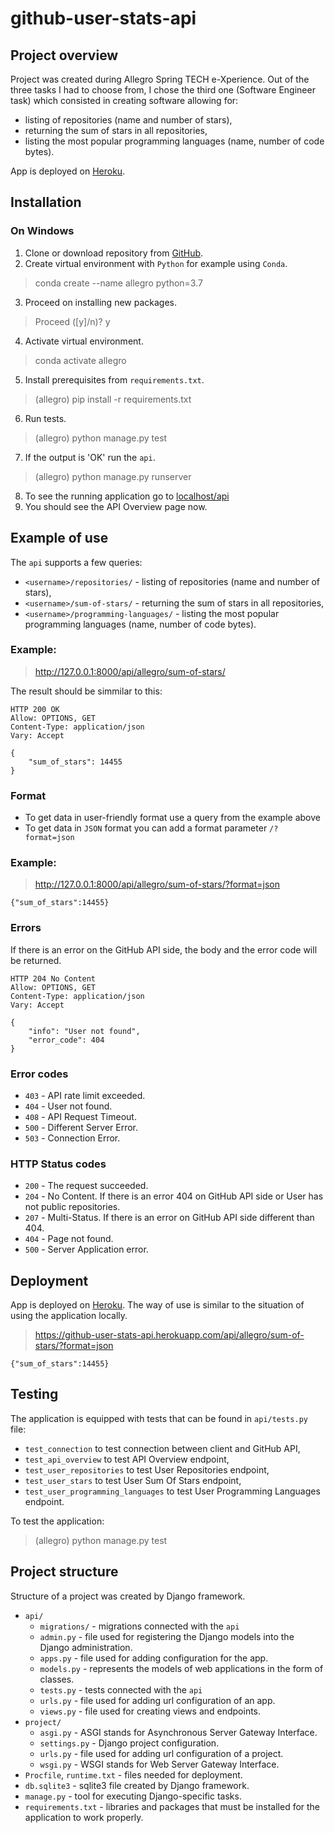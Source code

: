 # github-user-stats-api
## Project overview
Project was created during Allegro Spring TECH e-Xperience. Out of the three tasks I had to choose from, I chose the third one (Software Engineer task) which consisted in creating software allowing for:
* listing of repositories (name and number of stars),
* returning the sum of stars in all repositories,
* listing the most popular programming languages (name, number of code bytes). 

App is deployed on [Heroku](https://github-user-stats-api.herokuapp.com/api/).
## Installation

### On Windows
1. Clone or download repository from [GitHub](https://github.com/Endrju00/github-user-stats-api).
2. Create virtual environment with <code>Python</code> for example using <code>Conda</code>.
> conda create --name allegro python=3.7
3. Proceed on installing new packages.
> Proceed ([y]/n)? y
4. Activate virtual environment.
> conda activate allegro
5. Install prerequisites from <code>requirements.txt</code>.
> (allegro) pip install -r requirements.txt
6. Run tests.
> (allegro) python manage.py test
7. If the output is 'OK' run the <code>api</code>.
> (allegro) python manage.py runserver
8. To see the running application go to [localhost/api](http://127.0.0.1:8000/api)
9. You should see the API Overview page now.

## Example of use
The <code>api</code> supports a few queries:
- <code>\<username\>/repositories/</code> - listing of repositories (name and number of stars),
- <code>\<username\>/sum-of-stars/</code> - returning the sum of stars in all repositories,
- <code>\<username\>/programming-languages/</code> - listing the most popular programming languages (name, number of code bytes).
 
 
### Example:
> http://127.0.0.1:8000/api/allegro/sum-of-stars/

The result should be simmilar to this:
```
HTTP 200 OK
Allow: OPTIONS, GET
Content-Type: application/json
Vary: Accept

{
    "sum_of_stars": 14455
}
```
 
### Format
- To get data in user-friendly format use a query from the example above
 - To get data in <code>JSON</code> format you can add a format parameter <code>/?format=json</code>

### Example:
> http://127.0.0.1:8000/api/allegro/sum-of-stars/?format=json
```
{"sum_of_stars":14455}
```

### Errors
If there is an error on the GitHub API side, the body and the error code will be returned.

```
HTTP 204 No Content
Allow: OPTIONS, GET
Content-Type: application/json
Vary: Accept

{
    "info": "User not found",
    "error_code": 404
} 
```
### Error codes
* <code>403</code> - API rate limit exceeded.
* <code>404</code> - User not found.
* <code>408</code> - API Request Timeout.
* <code>500</code> - Different Server Error.
* <code>503</code> - Connection Error.

### HTTP Status codes
 * <code>200</code> - The request succeeded.
 * <code>204</code> - No Content. If there is an error 404 on GitHub API side or User has not public repositories.
 * <code>207</code> - Multi-Status. If there is an error on GitHub API side different than 404.
 * <code>404</code> - Page not found.
 * <code>500</code> - Server Application error.
 
## Deployment
App is deployed on [Heroku](https://github-user-stats-api.herokuapp.com/api/). The way of use is similar to the situation of using the application locally.
> https://github-user-stats-api.herokuapp.com/api/allegro/sum-of-stars/?format=json
```
{"sum_of_stars":14455}
```

## Testing
The application is equipped with tests that can be found in <code>api/tests.py</code> file:
 - <code>test_connection</code> to test connection between client and GitHub API,
 - <code>test_api_overview</code> to test API Overview endpoint,
 - <code>test_user_repositories</code> to test User Repositories endpoint,
 - <code>test_user_stars</code> to test User Sum Of Stars endpoint,
 - <code>test_user_programming_languages</code> to test User Programming Languages endpoint.
 
 To test the application:
 > (allegro) python manage.py test

## Project structure
Structure of a project was created by Django framework.
 * <code>api/</code>
   * <code>migrations/</code> - migrations connected with the <code>api</code>
   * <code>admin.py</code> - file used for registering the Django models into the Django administration.
   * <code>apps.py</code> - file used for adding configuration for the app.
   * <code>models.py</code> - represents the models of web applications in the form of classes. 
   * <code>tests.py</code> - tests connected with the <code>api</code>
   * <code>urls.py</code> - file used for adding url configuration of an app.
   * <code>views.py</code> - file used for creating views and endpoints.
 * <code>project/</code>
   * <code>asgi.py</code> - ASGI stands for Asynchronous Server Gateway Interface.
   * <code>settings.py</code> - Django project configuration.
   * <code>urls.py</code> - file used for adding url configuration of a project.
   * <code>wsgi.py</code> - WSGI stands for Web Server Gateway Interface.
 * <code>Procfile</code>, <code>runtime.txt</code> - files needed for deployment.
 * <code>db.sqlite3</code> - sqlite3 file created by Django framework.
 * <code>manage.py</code> - tool for executing Django-specific tasks.
 * <code>requirements.txt</code> - libraries and packages that must be installed for the application to work properly.
 

 
